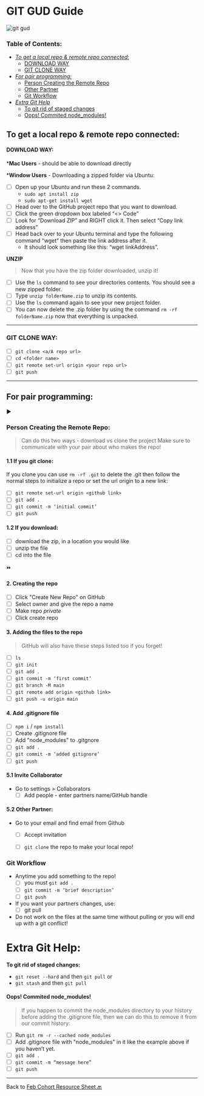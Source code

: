 # GIT GUD Guide
![git gud](https://d112y698adiu2z.cloudfront.net/photos/production/software_photos/000/789/055/datas/original.png)
### Table of Contents:
- [*To get a local repo & remote repo connected:*](#to-get-a-local-repo--remote-repo-connected)
    - [DOWNLOAD WAY](#download-way)
    - [GIT CLONE WAY](#git-clone-way)
- [*For pair programming:*](#for-pair-programming)
    - [Person Creating the Remote Repo](#person-creating-the-remote-repo)
    - [Other Partner](#52-other-partner)
    - [Git Workflow](#git-workflow)
- *[Extra Git Help](#extra-git-help)*
    - [To git rid of staged changes](#to-git-rid-of-staged-changes)
    - [Oops! Commited node_modules!](#oops-commited-node_modules)

## To get a local repo & remote repo connected:
#### DOWNLOAD WAY:
***Mac Users** - should be able to download directly

***Window Users** - Downloading a zipped folder via Ubuntu:
- [ ] Open up your Ubuntu and run these 2 commands.
	- `sudo apt install zip`
	- `sudo apt-get install wget`
- [ ] Head over to the GitHub project repo that you want to download.
- [ ] Click the green dropdown box labeled “<> Code”
- [ ] Look for “Download ZIP” and RIGHT click it. Then select “Copy link address”
- [ ] Head back over to your Ubuntu terminal and type the following command “wget” then paste
 the link address after it.
     - It should look something like this: “wget linkAddress”.
   
**UNZIP**
> Now that you have the zip folder downloaded, unzip it!
- [ ] Use the `ls` command to see your directories contents. You should see a new zipped folder.
- [ ] Type `unzip folderName.zip` to unzip its contents.
- [ ] Use the `ls` command again to see your new project folder.
- [ ] You can now delete the .zip folder by using the command `rm -rf folderName.zip` now that everything
 is unpacked.
 ----
### GIT CLONE WAY: 
- [ ] `git clone <a/A repo url>`
- [ ] `cd <folder name>`
- [ ] `git remote set-url origin <your repo url>`
- [ ] `git push`

--------
## For pair programming:
▶ 
### Person Creating the Remote Repo:
> Can do this two ways - download vs clone the project
> Make sure to communicate with your pair about who makes the repo! 

#### 1.1 If you git clone:
If you clone you can use `rm -rf .git` to delete the .git then follow the normal steps to initialize a repo or set the url origin to a new link:

 - [ ] `git remote set-url origin <github link>`
 - [ ] `git add .`
 - [ ] `git commit -m ‘initial commit’`
 - [ ] `git push`

#### 1.2 If you download:
- [ ] download the zip, in a location you would like
- [ ] unzip the file
- [ ] cd into the file

⏩
#### 2. Creating the repo
- [ ] Click "Create New Repo" on GitHub
- [ ] Select owner and give the repo a name
- [ ] Make repo *private*
- [ ] Click create repo
#### 3. Adding the files to the repo
> GitHub will also have these steps listed too if you forget!
- [ ] `ls`
- [ ] `git init`
- [ ] `git add .`
- [ ] `git commit -m ‘first commit’`
- [ ] `git branch -M main`
- [ ] `git remote add origin <github link>`
- [ ] `git push -u origin main`
#### 4. Add .gitignore file
- [ ] `npm i` / `npm install`
- [ ] Create .gitignore file
- [ ] Add "node_modules" to .gitgnore
- [ ] `git add .`
- [ ] `git commit -m ‘added gitignore’`
- [ ] `git push`
#### 5.1 Invite Collaborator
-  Go to settings > Collaborators
    - [ ] Add people - enter partners name/GitHub handle
#### 5.2 Other Partner:
- Go to your email and find email from Github
    - [ ] Accept invitation
    - [ ] `git clone` the repo to make your local repo!


### Git Workflow
- Anytime you add something to the repo!
    - [ ] you must `git add .`
	- [ ] `git commit -m ‘brief description’`
	- [ ] `git push`
- If you want your partners changes, use:
     - [ ] git pull
- Do not work on the files at the same time without pulling or you will end up with a git conflict!

# Extra Git Help:
**To git rid of staged changes:**
- `git reset --hard` and then `git pull`
or
- `git stash` and then `git pull`

#### Oops! Commited node_modules!
> If you happen to commit the node_modules directory to your history before adding the .gitignore file, then we can do this to remove it from our commit history:
- [ ] Run `git rm -r --cached node_modules`
- [ ] Add .gitignore file with "node_modules" in it like the example above if you haven’t yet.
- [ ] `git add .`
- [ ] `git commit -m “message here”`
- [ ] `git push`
------------------------------
Back to [Feb Cohort Resource Sheet 🔙](https://github.com/whitnessme/feb-2023-cohort-resource-sheet#february-cohort-resource-sheet)
